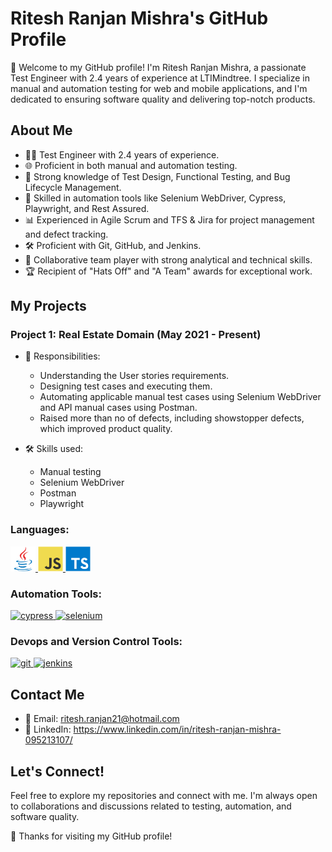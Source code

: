 # Ritesh Ranjan Mishra's GitHub Profile

👋 Welcome to my GitHub profile! I'm Ritesh Ranjan Mishra, a passionate Test Engineer with 2.4 years of experience at LTIMindtree. I specialize in manual and automation testing for web and mobile applications, and I'm dedicated to ensuring software quality and delivering top-notch products.

## About Me

- 👨‍💻 Test Engineer with 2.4 years of experience.
- 🌐 Proficient in both manual and automation testing.
- 🧪 Strong knowledge of Test Design, Functional Testing, and Bug Lifecycle Management.
- 🤖 Skilled in automation tools like Selenium WebDriver, Cypress, Playwright, and Rest Assured.
- 📊 Experienced in Agile Scrum and TFS & Jira for project management and defect tracking.
- 🛠️ Proficient with Git, GitHub, and Jenkins.
- 🤝 Collaborative team player with strong analytical and technical skills.
- 🏆 Recipient of "Hats Off" and "A Team" awards for exceptional work.

## My Projects

### Project 1: Real Estate Domain (May 2021 - Present)

- 📝 Responsibilities:
  - Understanding the User stories requirements.
  - Designing test cases and executing them.
  - Automating applicable manual test cases using Selenium WebDriver and API manual cases using Postman.
  - Raised more than no of defects, including showstopper defects, which improved product quality.

- 🛠️ Skills used:
  - Manual testing
  - Selenium WebDriver
  - Postman
  - Playwright 

<h3 align="left">Languages:</h3>
<p align="left"> <a href="https://www.java.com" target="_blank" rel="noreferrer"> <img src="https://raw.githubusercontent.com/devicons/devicon/master/icons/java/java-original.svg" alt="java" width="40" height="40"/> </a> <a href="https://developer.mozilla.org/en-US/docs/Web/JavaScript" target="_blank" rel="noreferrer"> <img src="https://raw.githubusercontent.com/devicons/devicon/master/icons/javascript/javascript-original.svg" alt="javascript" width="40" height="40"/> </a> <a href="https://www.typescriptlang.org/" target="_blank" rel="noreferrer"> <img src="https://raw.githubusercontent.com/devicons/devicon/master/icons/typescript/typescript-original.svg" alt="typescript" width="40" height="40"/> </a> </p>

<h3 align="left">Automation Tools:</h3>
<p align="left"> <a href="https://www.cypress.io" target="_blank" rel="noreferrer"> <img src="https://raw.githubusercontent.com/simple-icons/simple-icons/6e46ec1fc23b60c8fd0d2f2ff46db82e16dbd75f/icons/cypress.svg" alt="cypress" width="40" height="40"/> </a> <a href="https://www.selenium.dev" target="_blank" rel="noreferrer"> <img src="https://raw.githubusercontent.com/detain/svg-logos/780f25886640cef088af994181646db2f6b1a3f8/svg/selenium-logo.svg" alt="selenium" width="40" height="40"/> </a> </p>

<h3 align="left">Devops and Version Control Tools:</h3>
<p align="left"> <a href="https://git-scm.com/" target="_blank" rel="noreferrer"> <img src="https://www.vectorlogo.zone/logos/git-scm/git-scm-icon.svg" alt="git" width="40" height="40"/> </a> <a href="https://www.jenkins.io" target="_blank" rel="noreferrer"> <img src="https://www.vectorlogo.zone/logos/jenkins/jenkins-icon.svg" alt="jenkins" width="40" height="40"/> </a> </p>

## Contact Me

- 📧 Email: ritesh.ranjan21@hotmail.com
- 🔗 LinkedIn: https://www.linkedin.com/in/ritesh-ranjan-mishra-095213107/

## Let's Connect!
Feel free to explore my repositories and connect with me. I'm always open to collaborations and discussions related to testing, automation, and software quality.

🌟 Thanks for visiting my GitHub profile!
